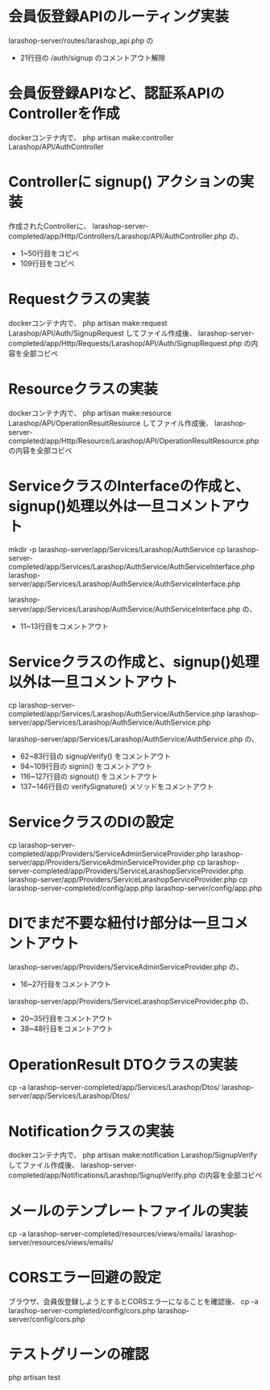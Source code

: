 # 会員仮登録APIのルーティング実装
larashop-server/routes/larashop_api.php の
 - 21行目の /auth/signup のコメントアウト解除

# 会員仮登録APIなど、認証系APIのControllerを作成
dockerコンテナ内で、
php artisan make:controller Larashop/API/AuthController

# Controllerに signup() アクションの実装
作成されたControllerに、
larashop-server-completed/app/Http/Controllers/Larashop/API/AuthController.php の、
 - 1~50行目をコピペ
 - 109行目をコピペ

# Requestクラスの実装
dockerコンテナ内で、
php artisan make:request Larashop/API/Auth/SignupRequest
してファイル作成後、
larashop-server-completed/app/Http/Requests/Larashop/API/Auth/SignupRequest.php の内容を全部コピペ

# Resourceクラスの実装
dockerコンテナ内で、
php artisan make:resource Larashop/API/OperationResultResource
してファイル作成後、
larashop-server-completed/app/Http/Resource/Larashop/API/OperationResultResource.php の内容を全部コピペ

# ServiceクラスのInterfaceの作成と、signup()処理以外は一旦コメントアウト
mkdir -p larashop-server/app/Services/Larashop/AuthService
cp larashop-server-completed/app/Services/Larashop/AuthService/AuthServiceInterface.php larashop-server/app/Services/Larashop/AuthService/AuthServiceInterface.php

larashop-server/app/Services/Larashop/AuthService/AuthServiceInterface.php の、
 - 11~13行目をコメントアウト

# Serviceクラスの作成と、signup()処理以外は一旦コメントアウト
cp larashop-server-completed/app/Services/Larashop/AuthService/AuthService.php larashop-server/app/Services/Larashop/AuthService/AuthService.php

larashop-server/app/Services/Larashop/AuthService/AuthService.php の、
 - 62~83行目の signupVerify() をコメントアウト
 - 94~109行目の signin() をコメントアウト
 - 116~127行目の signout() をコメントアウト
 - 137~146行目の verifySignature() メソッドをコメントアウト

# ServiceクラスのDIの設定
cp larashop-server-completed/app/Providers/ServiceAdminServiceProvider.php larashop-server/app/Providers/ServiceAdminServiceProvider.php
cp larashop-server-completed/app/Providers/ServiceLarashopServiceProvider.php larashop-server/app/Providers/ServiceLarashopServiceProvider.php
cp larashop-server-completed/config/app.php larashop-server/config/app.php

# DIでまだ不要な紐付け部分は一旦コメントアウト
larashop-server/app/Providers/ServiceAdminServiceProvider.php の、
 - 16~27行目をコメントアウト

larashop-server/app/Providers/ServiceLarashopServiceProvider.php の、
 - 20~35行目をコメントアウト
 - 38~48行目をコメントアウト

# OperationResult DTOクラスの実装
cp -a larashop-server-completed/app/Services/Larashop/Dtos/ larashop-server/app/Services/Larashop/Dtos/

# Notificationクラスの実装
dockerコンテナ内で、
php artisan make:notification Larashop/SignupVerify
してファイル作成後、
larashop-server-completed/app/Notifications/Larashop/SignupVerify.php の内容を全部コピペ

# メールのテンプレートファイルの実装
cp -a larashop-server-completed/resources/views/emails/ larashop-server/resources/views/emails/

# CORSエラー回避の設定
ブラウザ、会員仮登録しようとするとCORSエラーになることを確認後、
cp -a larashop-server-completed/config/cors.php larashop-server/config/cors.php

# テストグリーンの確認
php artisan test